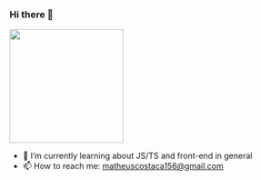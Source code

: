 ### Hi there 👋

<a href="https://github.com/mcostaca/convoychat">
  <img height=200 align="center" src="https://github-readme-stats.vercel.app/api/top-langs?username=mcostaca&layout=compact&langs_count=8&card_width=320&theme=radical" />
</a>

- 🌱 I’m currently learning about JS/TS and front-end in general
- 📫 How to reach me: matheuscostaca156@gmail.com
